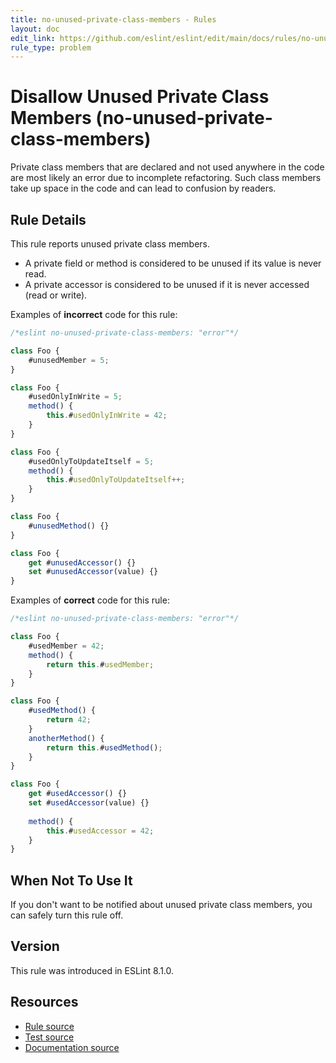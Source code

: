 ```yaml
---
title: no-unused-private-class-members - Rules
layout: doc
edit_link: https://github.com/eslint/eslint/edit/main/docs/rules/no-unused-private-class-members.md
rule_type: problem
---
```

<!-- Note: No pull requests accepted for this file. See README.md in the root directory for details. -->

# Disallow Unused Private Class Members (no-unused-private-class-members)

Private class members that are declared and not used anywhere in the code are most likely an error due to incomplete refactoring. Such class members take up space in the code and can lead to confusion by readers.

## Rule Details

This rule reports unused private class members.

* A private field or method is considered to be unused if its value is never read.
* A private accessor is considered to be unused if it is never accessed (read or write).

Examples of **incorrect** code for this rule:

```js
/*eslint no-unused-private-class-members: "error"*/

class Foo {
    #unusedMember = 5;
}

class Foo {
    #usedOnlyInWrite = 5;
    method() {
        this.#usedOnlyInWrite = 42;
    }
}

class Foo {
    #usedOnlyToUpdateItself = 5;
    method() {
        this.#usedOnlyToUpdateItself++;
    }
}

class Foo {
    #unusedMethod() {}
}

class Foo {
    get #unusedAccessor() {}
    set #unusedAccessor(value) {}
}
```

Examples of **correct** code for this rule:

```js
/*eslint no-unused-private-class-members: "error"*/

class Foo {
    #usedMember = 42;
    method() {
        return this.#usedMember;
    }
}

class Foo {
    #usedMethod() {
        return 42;
    }
    anotherMethod() {
        return this.#usedMethod();
    }
}

class Foo {
    get #usedAccessor() {}
    set #usedAccessor(value) {}
    
    method() {
        this.#usedAccessor = 42;
    }
}
```

## When Not To Use It

If you don't want to be notified about unused private class members, you can safely turn this rule off.

## Version

This rule was introduced in ESLint 8.1.0.

## Resources

* [Rule source](https://github.com/eslint/eslint/tree/HEAD/lib/rules/no-unused-private-class-members.js)
* [Test source](https://github.com/eslint/eslint/tree/HEAD/tests/lib/rules/no-unused-private-class-members.js)
* [Documentation source](https://github.com/eslint/eslint/tree/HEAD/docs/rules/no-unused-private-class-members.md)
